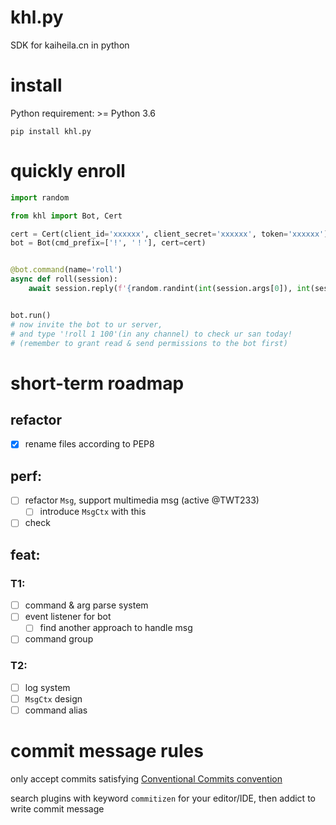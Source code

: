 # khl.py

SDK for kaiheila.cn in python

# install

Python requirement: >= Python 3.6

```shell
pip install khl.py
```

# quickly enroll

```python
import random

from khl import Bot, Cert

cert = Cert(client_id='xxxxxx', client_secret='xxxxxx', token='xxxxxx')
bot = Bot(cmd_prefix=['!', '！'], cert=cert)


@bot.command(name='roll')
async def roll(session):
    await session.reply(f'{random.randint(int(session.args[0]), int(session.args[1]))}')


bot.run()
# now invite the bot to ur server,
# and type '!roll 1 100'(in any channel) to check ur san today!
# (remember to grant read & send permissions to the bot first)
```

# short-term roadmap

## refactor

- [x] rename files according to PEP8

## perf:

- [ ] refactor `Msg`, support multimedia msg (active @TWT233)
    - [ ] introduce `MsgCtx` with this
- [ ] check

## feat:

### T1:

- [ ] command & arg parse system
- [ ] event listener for bot
    - [ ] find another approach to handle msg
- [ ] command group

### T2:

- [ ] log system
- [ ] `MsgCtx` design
- [ ] command alias

# commit message rules

only accept commits satisfying [Conventional Commits convention](https://github.com/commitizen/cz-cli)

search plugins with keyword `commitizen` for your editor/IDE, then addict to write commit message
